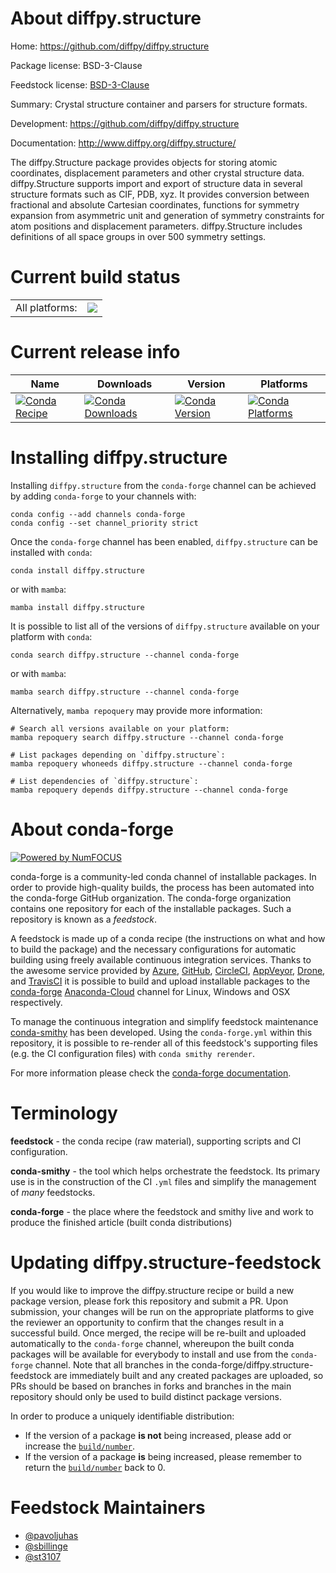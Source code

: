 About diffpy.structure
======================

Home: https://github.com/diffpy/diffpy.structure

Package license: BSD-3-Clause

Feedstock license: [BSD-3-Clause](https://github.com/conda-forge/diffpy.structure-feedstock/blob/main/LICENSE.txt)

Summary: Crystal structure container and parsers for structure formats.

Development: https://github.com/diffpy/diffpy.structure

Documentation: http://www.diffpy.org/diffpy.structure/

The diffpy.Structure package provides objects for storing atomic
coordinates, displacement parameters and other crystal structure data.
diffpy.Structure supports import and export of structure data in several
structure formats such as CIF, PDB, xyz. It provides conversion between
fractional and absolute Cartesian coordinates, functions for symmetry
expansion from asymmetric unit and generation of symmetry constraints for
atom positions and displacement parameters. diffpy.Structure includes
definitions of all space groups in over 500 symmetry settings.


Current build status
====================


<table><tr><td>All platforms:</td>
    <td>
      <a href="https://dev.azure.com/conda-forge/feedstock-builds/_build/latest?definitionId=2856&branchName=main">
        <img src="https://dev.azure.com/conda-forge/feedstock-builds/_apis/build/status/diffpy.structure-feedstock?branchName=main">
      </a>
    </td>
  </tr>
</table>

Current release info
====================

| Name | Downloads | Version | Platforms |
| --- | --- | --- | --- |
| [![Conda Recipe](https://img.shields.io/badge/recipe-diffpy.structure-green.svg)](https://anaconda.org/conda-forge/diffpy.structure) | [![Conda Downloads](https://img.shields.io/conda/dn/conda-forge/diffpy.structure.svg)](https://anaconda.org/conda-forge/diffpy.structure) | [![Conda Version](https://img.shields.io/conda/vn/conda-forge/diffpy.structure.svg)](https://anaconda.org/conda-forge/diffpy.structure) | [![Conda Platforms](https://img.shields.io/conda/pn/conda-forge/diffpy.structure.svg)](https://anaconda.org/conda-forge/diffpy.structure) |

Installing diffpy.structure
===========================

Installing `diffpy.structure` from the `conda-forge` channel can be achieved by adding `conda-forge` to your channels with:

```
conda config --add channels conda-forge
conda config --set channel_priority strict
```

Once the `conda-forge` channel has been enabled, `diffpy.structure` can be installed with `conda`:

```
conda install diffpy.structure
```

or with `mamba`:

```
mamba install diffpy.structure
```

It is possible to list all of the versions of `diffpy.structure` available on your platform with `conda`:

```
conda search diffpy.structure --channel conda-forge
```

or with `mamba`:

```
mamba search diffpy.structure --channel conda-forge
```

Alternatively, `mamba repoquery` may provide more information:

```
# Search all versions available on your platform:
mamba repoquery search diffpy.structure --channel conda-forge

# List packages depending on `diffpy.structure`:
mamba repoquery whoneeds diffpy.structure --channel conda-forge

# List dependencies of `diffpy.structure`:
mamba repoquery depends diffpy.structure --channel conda-forge
```


About conda-forge
=================

[![Powered by
NumFOCUS](https://img.shields.io/badge/powered%20by-NumFOCUS-orange.svg?style=flat&colorA=E1523D&colorB=007D8A)](https://numfocus.org)

conda-forge is a community-led conda channel of installable packages.
In order to provide high-quality builds, the process has been automated into the
conda-forge GitHub organization. The conda-forge organization contains one repository
for each of the installable packages. Such a repository is known as a *feedstock*.

A feedstock is made up of a conda recipe (the instructions on what and how to build
the package) and the necessary configurations for automatic building using freely
available continuous integration services. Thanks to the awesome service provided by
[Azure](https://azure.microsoft.com/en-us/services/devops/), [GitHub](https://github.com/),
[CircleCI](https://circleci.com/), [AppVeyor](https://www.appveyor.com/),
[Drone](https://cloud.drone.io/welcome), and [TravisCI](https://travis-ci.com/)
it is possible to build and upload installable packages to the
[conda-forge](https://anaconda.org/conda-forge) [Anaconda-Cloud](https://anaconda.org/)
channel for Linux, Windows and OSX respectively.

To manage the continuous integration and simplify feedstock maintenance
[conda-smithy](https://github.com/conda-forge/conda-smithy) has been developed.
Using the ``conda-forge.yml`` within this repository, it is possible to re-render all of
this feedstock's supporting files (e.g. the CI configuration files) with ``conda smithy rerender``.

For more information please check the [conda-forge documentation](https://conda-forge.org/docs/).

Terminology
===========

**feedstock** - the conda recipe (raw material), supporting scripts and CI configuration.

**conda-smithy** - the tool which helps orchestrate the feedstock.
                   Its primary use is in the construction of the CI ``.yml`` files
                   and simplify the management of *many* feedstocks.

**conda-forge** - the place where the feedstock and smithy live and work to
                  produce the finished article (built conda distributions)


Updating diffpy.structure-feedstock
===================================

If you would like to improve the diffpy.structure recipe or build a new
package version, please fork this repository and submit a PR. Upon submission,
your changes will be run on the appropriate platforms to give the reviewer an
opportunity to confirm that the changes result in a successful build. Once
merged, the recipe will be re-built and uploaded automatically to the
`conda-forge` channel, whereupon the built conda packages will be available for
everybody to install and use from the `conda-forge` channel.
Note that all branches in the conda-forge/diffpy.structure-feedstock are
immediately built and any created packages are uploaded, so PRs should be based
on branches in forks and branches in the main repository should only be used to
build distinct package versions.

In order to produce a uniquely identifiable distribution:
 * If the version of a package **is not** being increased, please add or increase
   the [``build/number``](https://docs.conda.io/projects/conda-build/en/latest/resources/define-metadata.html#build-number-and-string).
 * If the version of a package **is** being increased, please remember to return
   the [``build/number``](https://docs.conda.io/projects/conda-build/en/latest/resources/define-metadata.html#build-number-and-string)
   back to 0.

Feedstock Maintainers
=====================

* [@pavoljuhas](https://github.com/pavoljuhas/)
* [@sbillinge](https://github.com/sbillinge/)
* [@st3107](https://github.com/st3107/)

